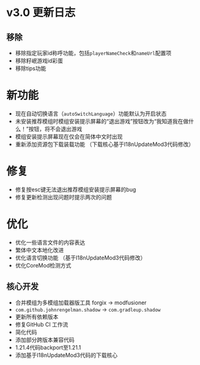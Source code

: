 # v3.0 更新日志

## 移除

- 移除指定玩家id称呼功能，包括`playerNameCheck`和`nameUrl`配置项
- 移除籽岷游戏id彩蛋
- 移除tips功能

# 新功能

- 现在自动切换语言（`autoSwitchLanguage`）功能默认为开启状态
- 未安装推荐模组时模组安装提示屏幕的“退出游戏”按钮改为“我知道我在做什么！”按钮，将不会退出游戏
- 模组安装提示屏幕现在仅会在简体中文时出现
- 重新添加资源包下载装载功能 （下载核心基于I18nUpdateMod3代码修改）

# 修复

- 修复按esc键无法退出推荐模组安装提示屏幕的bug
- 修复更新检测出现问题时提示两次的问题

# 优化

- 优化一些语言文件的内容表达
- 繁体中文本地化改进
- 优化语言切换功能 （基于I18nUpdateMod3代码修改）
- 优化CoreMod检测方式

## 核心开发

- 合并模组为多模组加载器版工具 forgix -> modfusioner
- `com.github.johnrengelman.shadow` -> `com.gradleup.shadow`
- 更新所有依赖版本
- 修复GitHub CI 工作流
- 简化代码
- 添加部分跨版本兼容代码
- 1.21.4代码backport至1.21.1
- 添加基于I18nUpdateMod3代码的下载核心
